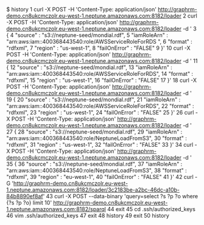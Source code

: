 $ history
    1  curl -X POST     -H 'Content-Type: application/json'     http://graphrm-demo.cn8ukcmczolr.eu-west-1.neptune.amazonaws.com:8182/loader
    2  curl -X POST     -H 'Content-Type: application/json'     http://graphrm-demo.cn8ukcmczolr.eu-west-1.neptune.amazonaws.com:8182/loader -d '
    3      { 
    4        "source" : "s3://neptune-seed/mondial.rdf", 
    5        "iamRoleArn" : "arn:aws:iam::400368443540:role/AWSServiceRoleForRDS ",
    6        "format" : "rdfxml", 
    7        "region" : "us-west-1", 
    8        "failOnError" : "FALSE"
    9      }'
   10  curl -X POST     -H 'Content-Type: application/json'     http://graphrm-demo.cn8ukcmczolr.eu-west-1.neptune.amazonaws.com:8182/loader -d '
   11      { 
   12        "source" : "s3://neptune-seed/mondial.rdf", 
   13        "iamRoleArn" : "arn:aws:iam::400368443540:role/AWSServiceRoleForRDS",
   14        "format" : "rdfxml", 
   15        "region" : "us-west-1", 
   16        "failOnError" : "FALSE"
   17      }'
   18  curl -X POST     -H 'Content-Type: application/json'     http://graphrm-demo.cn8ukcmczolr.eu-west-1.neptune.amazonaws.com:8182/loader -d '
   19      { 
   20        "source" : "s3://neptune-seed/mondial.rdf", 
   21        "iamRoleArn" : "arn:aws:iam::400368443540:role/AWSServiceRoleForRDS",
   22        "format" : "rdfxml", 
   23        "region" : "us-west-1", 
   24        "failOnError" : "FALSE"
   25      }'
   26  curl -X POST     -H 'Content-Type: application/json'     http://graphrm-demo.cn8ukcmczolr.eu-west-1.neptune.amazonaws.com:8182/loader -d '
   27      { 
   28        "source" : "s3://neptune-seed/mondial.rdf", 
   29        "iamRoleArn" : "arn:aws:iam::400368443540:role/NeptuneLoadFromS3",
   30        "format" : "rdfxml", 
   31        "region" : "us-west-1", 
   32        "failOnError" : "FALSE"
   33      }'
   34  curl -X POST     -H 'Content-Type: application/json'     http://graphrm-demo.cn8ukcmczolr.eu-west-1.neptune.amazonaws.com:8182/loader -d '
   35      { 
   36        "source" : "s3://neptune-seed/mondial.rdf", 
   37        "iamRoleArn" : "arn:aws:iam::400368443540:role/NeptuneLoadFromS3",
   38        "format" : "rdfxml", 
   39        "region" : "eu-west-1", 
   40        "failOnError" : "FALSE"
   41      }'
   42  curl -G 'http://graphrm-demo.cn8ukcmczolr.eu-west-1.neptune.amazonaws.com:8182/loader/3c2183be-a2bc-46dc-a10b-84b8890ef8af'
   43  curl -X POST --data-binary 'query=select ?s ?p ?o where {?s ?p ?o} limit 10' http://graphrm-demo.cn8ukcmczolr.eu-west-1.neptune.amazonaws.com:8182/sparql
   44  exit
   45  cd .ssh/authorized_keys 
   46  vim .ssh/authorized_keys 
   47  exit
   48  history
   49  exit
   50  history
